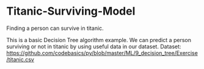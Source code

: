 # Titanic-Surviving-Model
Finding a person can survive in titanic.

This is a basic Decision Tree algorithm example.
We can predict a person surviving or not in titanic by using useful data in our dataset.
Dataset: https://github.com/codebasics/py/blob/master/ML/9_decision_tree/Exercise/titanic.csv
